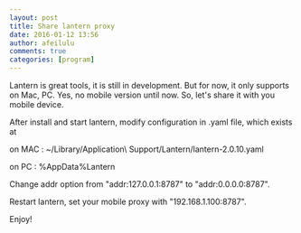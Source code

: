 ```yaml
---
layout: post
title: Share lantern proxy
date: 2016-01-12 13:56
author: afeilulu
comments: true
categories: [program]
---
```

Lantern is great tools, it is still in development. But for now, it only supports on Mac, PC. Yes, no mobile version until now. So, let's share it with you mobile device.

After install and start lantern, modify configuration in .yaml file, which exists at

on MAC : ~/Library/Application\ Support/Lantern/lantern-2.0.10.yaml

on PC : %AppData%Lantern

Change addr option from "addr:127.0.0.1:8787" to "addr:0.0.0.0:8787".

Restart lantern, set your mobile proxy with "192.168.1.100:8787".

Enjoy!

&nbsp;
